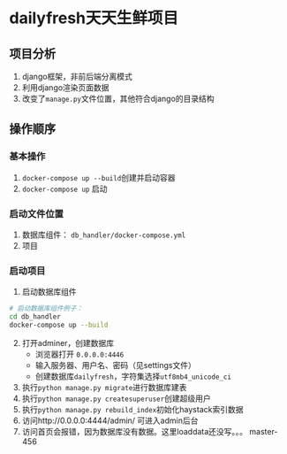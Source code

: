 # dailyfresh天天生鲜项目
## 项目分析

1. django框架，非前后端分离模式
2. 利用django渲染页面数据
3. 改变了`manage.py`文件位置，其他符合django的目录结构


## 操作顺序
### 基本操作
1. `docker-compose up --build`创建并启动容器
2. `docker-compose up` 启动
### 启动文件位置
1. 数据库组件： `db_handler/docker-compose.yml`   
2. 项目

### 启动项目
1. 启动数据库组件 
```bash
# 启动数据库组件例子：
cd db_handler
docker-compose up --build
```
2. 打开adminer，创建数据库
    - 浏览器打开 `0.0.0.0:4446`
    - 输入服务器、用户名、密码（见settings文件）
    - 创建数据库`dailyfresh`，字符集选择`utf8mb4_unicode_ci`
3. 执行`python manage.py migrate`进行数据库建表
4. 执行`python manage.py createsuperuser`创建超级用户
5. 执行`python manage.py rebuild_index`初始化haystack索引数据
5. 访问http://0.0.0.0:4444/admin/  可进入admin后台
6. 访问首页会报错，因为数据库没有数据。这里loaddata还没写。。。
master-456

